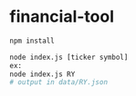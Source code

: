# financial-tool

```bash
npm install

node index.js [ticker symbol]
ex:
node index.js RY
# output in data/RY.json
```
